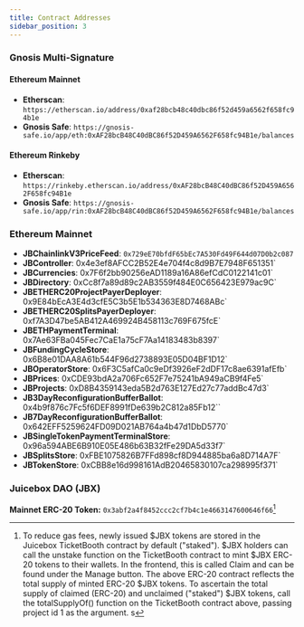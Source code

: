 ```yaml
---
title: Contract Addresses
sidebar_position: 3
---
```


### Gnosis Multi-Signature

#### Ethereum Mainnet

-   **Etherscan**: `https://etherscan.io/address/0xaf28bcb48c40dbc86f52d459a6562f658fc94b1e`
-   **Gnosis Safe**: `https://gnosis-safe.io/app/eth:0xAF28bcB48C40dBC86f52D459A6562F658fc94B1e/balances`

#### Ethereum Rinkeby

-   **Etherscan**: `https://rinkeby.etherscan.io/address/0xAF28bcB48C40dBC86f52D459A6562F658fc94B1e`
-   **Gnosis Safe**: `https://gnosis-safe.io/app/rin:0xAF28bcB48C40dBC86f52D459A6562F658fc94B1e/balances`

### Ethereum Mainnet

-   **JBChainlinkV3PriceFeed**: `0x729eE70bfdF65bEc7A530Fd49F644d07D0b2c087`
-   **JBController**: 0x4e3ef8AFCC2B52E4e704f4c8d9B7E7948F651351`
-   **JBCurrencies**: 0x7F6f2bb90256eAD1189a16A86efCdC0122141c01`
-   **JBDirectory**: 0xCc8f7a89d89c2AB3559f484E0C656423E979ac9C`
-   **JBETHERC20ProjectPayerDeployer**: 0x9E84bEcA3E4d3cfE5C3b5E1b534363E8D7468ABc`
-   **JBETHERC20SplitsPayerDeployer**: 0xf7A3D47be5AB412A469924B458113c769F675fcE`
-   **JBETHPaymentTerminal**: 0x7Ae63FBa045Fec7CaE1a75cF7Aa14183483b8397`
-   **JBFundingCycleStore**: 0x6B8e01DAA8A61b544F96d2738893E05D04BF1D12`
-   **JBOperatorStore**: 0x6F3C5afCa0c9eDf3926eF2dDF17c8ae6391afEfb`
-   **JBPrices**: 0xCDE93bdA2a706Fc652F7e75241bA949aCB9f4Fe5`
-   **JBProjects**: 0xD8B4359143eda5B2d763E127Ed27c77addBc47d3`
-   **JB3DayReconfigurationBufferBallot**: 0x4b9f876c7Fc5f6DEF8991fDe639b2C812a85Fb12``
-   **JB7DayReconfigurationBufferBallot**: 0x642EFF5259624FD09D021AB764a4b47d1DbD5770`
-   **JBSingleTokenPaymentTerminalStore**: 0x96a594ABE6B910E05E486b63B32fFe29DA5d33f7`
-   **JBSplitsStore**: 0xFBE1075826B7FFd898cf8D944885ba6a8D714A7F`
-   **JBTokenStore**: 0xCBB8e16d998161AdB20465830107ca298995f371`

### Juicebox DAO (JBX)

**Mainnet ERC-20 Token:** `0x3abf2a4f8452ccc2cf7b4c1e4663147600646f66`[^1]

[^1]: To reduce gas fees, newly issued $JBX tokens are stored in the Juicebox TicketBooth contract by default ("staked"). $JBX holders can call the unstake function on the TicketBooth contract to mint $JBX ERC-20 tokens to their wallets. In the frontend, this is called Claim and can be found under the Manage button. The above ERC-20 contract reflects the total supply of minted ERC-20 $JBX tokens. To ascertain the total supply of claimed (ERC-20) and unclaimed ("staked") $JBX tokens, call the totalSupplyOf() function on the TicketBooth contract above, passing project id 1 as the argument.
s